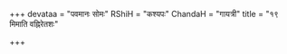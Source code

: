+++
devataa = "पवमानः सोमः"
RShiH = "कश्यपः"
ChandaH = "गायत्री"
title = "१९ मिमाति वह्निरेतशः"

+++
